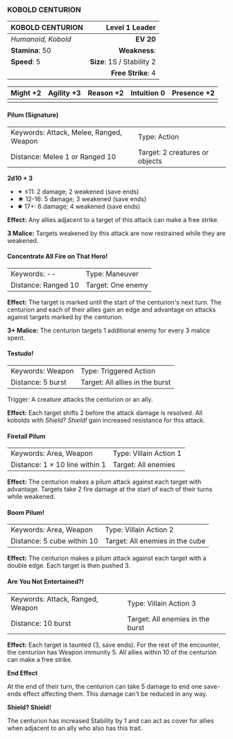 ### KOBOLD CENTURION

| KOBOLD CENTURION   |         **Level 1 Leader** |
| :----------------- | -------------------------: |
| *Humanoid, Kobold* |                  **EV 20** |
| **Stamina**: 50    |              **Weakness**: |
| **Speed**: 5       | **Size**: 1S / Stability 2 |
|                    |         **Free Strike**: 4 |

| **Might** +2 | **Agility** +3 | **Reason** +2 | **Intuition** 0 | **Presence** +2 |
| ------------ | -------------- | ------------- | --------------- | --------------- |
|              |                |               |                 |                 |

#### Pilum (Signature)

|                                         |                                |
| :-------------------------------------- | :----------------------------- |
| Keywords: Attack, Melee, Ranged, Weapon | Type: Action                   |
| Distance: Melee 1 or Ranged 10          | Target: 2 creatures or objects |

**2d10 + 3**

- ✦ ≤11: 2 damage; 2 weakened (save ends)
- ★ 12-16: 5 damage; 3 weakened (save ends)
- ✸ 17+: 6 damage; 4 weakened (save ends)

**Effect:** Any allies adjacent to a target of this attack can make a free strike.

**3 Malice:** Targets weakened by this attack are now restrained while they are weakened.

#### Concentrate All Fire on That Hero!

|                     |                   |
| :------------------ | :---------------- |
| Keywords: --        | Type: Maneuver    |
| Distance: Ranged 10 | Target: One enemy |

**Effect:** The target is marked until the start of the centurion's next turn. The centurion and each of their allies gain an edge and advantage on attacks against targets marked by the centurion.

**3+ Malice:** The centurion targets 1 additional enemy for every 3 malice spent.

#### Testudo!

|                   |                                 |
| :---------------- | :------------------------------ |
| Keywords: Weapon  | Type: Triggered Action          |
| Distance: 5 burst | Target: All allies in the burst |

Trigger: A creature attacks the centurion or an ally.

**Effect:** Each target shifts 2 before the attack damage is resolved. All kobolds with *Shield? Shield!* gain increased resistance for this attack.

#### Firetail Pilum

|                                |                        |
| :----------------------------- | :--------------------- |
| Keywords: Area, Weapon         | Type: Villain Action 1 |
| Distance: 1 × 10 line within 1 | Target: All enemies    |

**Effect:** The centurion makes a pilum attack against each target with advantage. Targets take 2 fire damage at the start of each of their turns while weakened.

#### Boom Pilum!

|                            |                                 |
| :------------------------- | :------------------------------ |
| Keywords: Area, Weapon     | Type: Villain Action 2          |
| Distance: 5 cube within 10 | Target: All enemies in the cube |

**Effect:** The centurion makes a pilum attack against each target with a double edge. Each target is then pushed 3.

#### Are You Not Entertained?!

|                                  |                                  |
| :------------------------------- | :------------------------------- |
| Keywords: Attack, Ranged, Weapon | Type: Villain Action 3           |
| Distance: 10 burst               | Target: All enemies in the burst |

**Effect:** Each target is taunted (3, save ends). For the rest of the encounter, the centurion has Weapon immunity 5. All allies within 10 of the centurion can make a free strike.

**End Effect**

At the end of their turn, the centurion can take 5 damage to end one save-ends effect affecting them. This damage can't be reduced in any way.

**Shield? Shield!**

The centurion has increased Stability by 1 and can act as cover for allies when adjacent to an ally who also has this trait.
